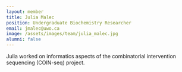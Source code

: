 ```yaml
---
layout: member
title: Julia Malec
position: Undergraduate Biochemistry Researcher
email: jmalec@uwo.ca
image: /assets/images/team/julia_malec.jpg
alumni: false
---
```


Julia worked on informatics aspects of the combinatorial intervention sequencing (COIN-seq) project.
